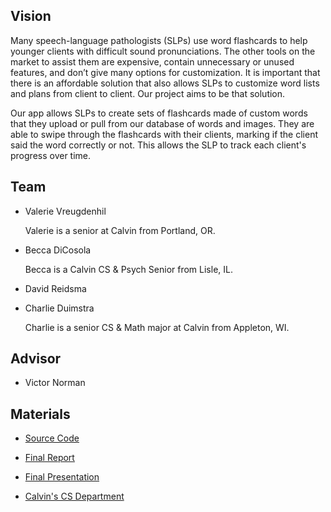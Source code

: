 ## Vision
Many speech-language pathologists (SLPs) use word flashcards to help younger clients with difficult sound pronunciations. The other tools on the market to assist them are expensive, contain unnecessary or unused features, and don’t give many options for customization. It is important that there is an affordable solution that also allows SLPs to customize word lists and plans from client to client. Our project aims to be that solution.

Our app allows SLPs to create sets of flashcards made of custom words that they upload or pull from our database of words and images. They are able to swipe through the flashcards with their clients, marking if the client said the word correctly or not. This allows the SLP to track each client's progress over time.


## Team
- Valerie Vreugdenhil

  Valerie is a senior at Calvin from Portland, OR. 

- Becca DiCosola

  Becca is a Calvin CS & Psych Senior from Lisle, IL. 
  
- David Reidsma

- Charlie Duimstra

  Charlie is a senior CS & Math major at Calvin from Appleton, WI. 


## Advisor
- Victor Norman


## Materials
- [Source Code](https://github.com/SLP-Flashcards/Flashcards-Client)

- [Final Report](https://docs.google.com/document/d/1XffMV254y9iQaQAMCg3PsGNT_43VgKSiJxwSm43AaFU/edit?usp=sharing)

- [Final Presentation](https://1drv.ms/p/s!AniMRnjjI0yLhI1SRNuB0e0HbmF9WA?e=Yb3nJ8)

- [Calvin's CS Department](https://computing.calvin.edu/)
